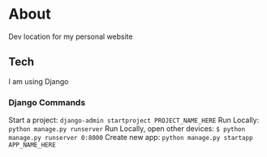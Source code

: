 # About
Dev location for my personal website

## Tech
I am using Django

### Django Commands
Start a project: `django-admin startproject PROJECT_NAME_HERE`
Run Locally: `python manage.py runserver`
Run Locally, open other devices: `$ python manage.py runserver 0:8000`
Create new app: `python manage.py startapp APP_NAME_HERE`